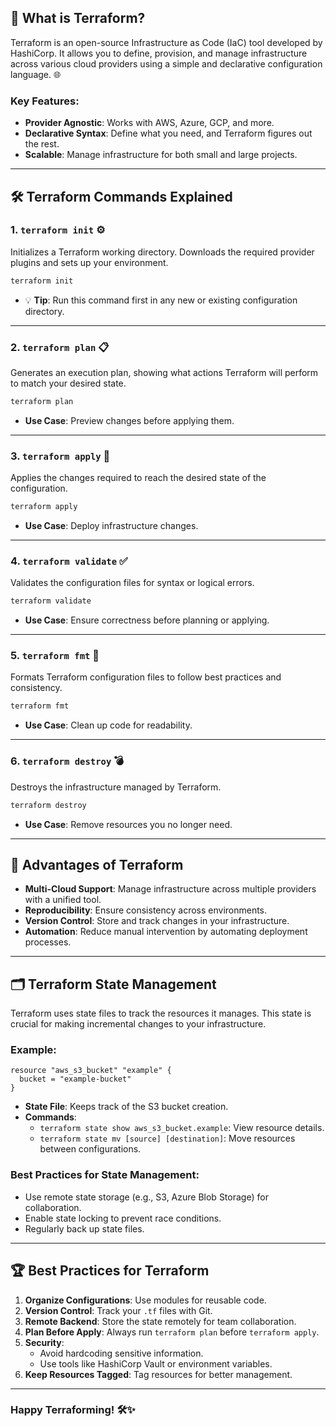 ## 📘 What is Terraform?

Terraform is an open-source Infrastructure as Code (IaC) tool developed by HashiCorp. It allows you to define, provision, and manage infrastructure across various cloud providers using a simple and declarative configuration language. 🌐

### Key Features:
- **Provider Agnostic**: Works with AWS, Azure, GCP, and more.
- **Declarative Syntax**: Define what you need, and Terraform figures out the rest.
- **Scalable**: Manage infrastructure for both small and large projects.

---

## 🛠️ Terraform Commands Explained

### 1. `terraform init` ⚙️
Initializes a Terraform working directory. Downloads the required provider plugins and sets up your environment.
```bash
terraform init
```
- 💡 **Tip**: Run this command first in any new or existing configuration directory.

---

### 2. `terraform plan` 📋
Generates an execution plan, showing what actions Terraform will perform to match your desired state.
```bash
terraform plan
```
- **Use Case**: Preview changes before applying them.

---

### 3. `terraform apply` 🚀
Applies the changes required to reach the desired state of the configuration.
```bash
terraform apply
```
- **Use Case**: Deploy infrastructure changes.

---

### 4. `terraform validate` ✅
Validates the configuration files for syntax or logical errors.
```bash
terraform validate
```
- **Use Case**: Ensure correctness before planning or applying.

---

### 5. `terraform fmt` 🎨
Formats Terraform configuration files to follow best practices and consistency.
```bash
terraform fmt
```
- **Use Case**: Clean up code for readability.

---

### 6. `terraform destroy` 💣
Destroys the infrastructure managed by Terraform.
```bash
terraform destroy
```
- **Use Case**: Remove resources you no longer need.

---

## 🌟 Advantages of Terraform

- **Multi-Cloud Support**: Manage infrastructure across multiple providers with a unified tool.
- **Reproducibility**: Ensure consistency across environments.
- **Version Control**: Store and track changes in your infrastructure.
- **Automation**: Reduce manual intervention by automating deployment processes.

---

## 🗂️ Terraform State Management

Terraform uses state files to track the resources it manages. This state is crucial for making incremental changes to your infrastructure.

### Example:
```hcl
resource "aws_s3_bucket" "example" {
  bucket = "example-bucket"
}
```

- **State File**: Keeps track of the S3 bucket creation.
- **Commands**:
  - `terraform state show aws_s3_bucket.example`: View resource details.
  - `terraform state mv [source] [destination]`: Move resources between configurations.

### Best Practices for State Management:
- Use remote state storage (e.g., S3, Azure Blob Storage) for collaboration.
- Enable state locking to prevent race conditions.
- Regularly back up state files.

---

## 🏆 Best Practices for Terraform

1. **Organize Configurations**: Use modules for reusable code.
2. **Version Control**: Track your `.tf` files with Git.
3. **Remote Backend**: Store the state remotely for team collaboration.
4. **Plan Before Apply**: Always run `terraform plan` before `terraform apply`.
5. **Security**:
   - Avoid hardcoding sensitive information.
   - Use tools like HashiCorp Vault or environment variables.
6. **Keep Resources Tagged**: Tag resources for better management.

---

### Happy Terraforming! 🛠️✨
